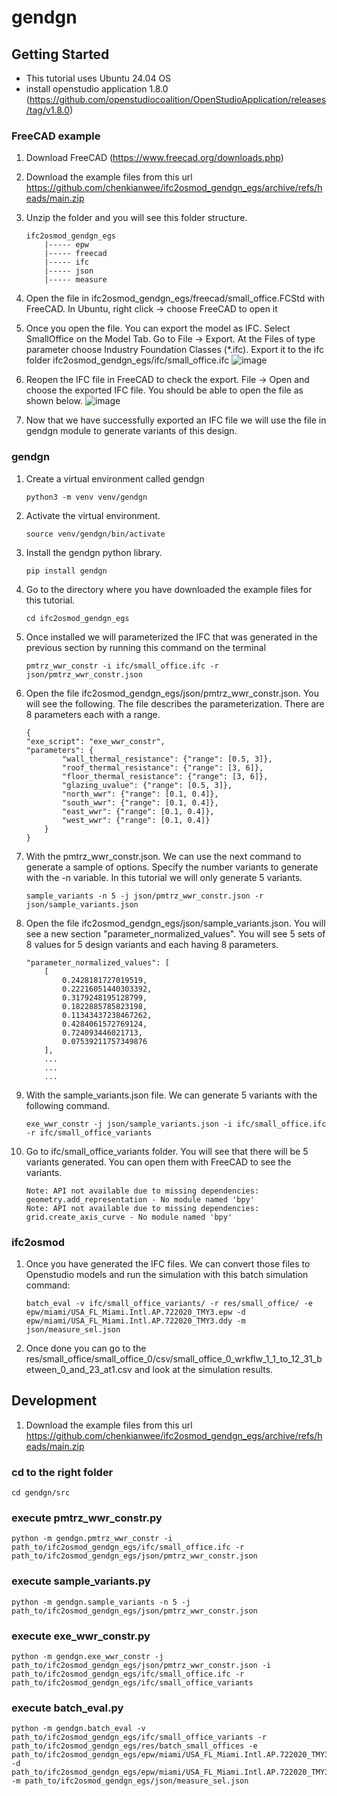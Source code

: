# gendgn

## Getting Started
- This tutorial uses Ubuntu 24.04 OS
- install openstudio application 1.8.0 (https://github.com/openstudiocoalition/OpenStudioApplication/releases/tag/v1.8.0)

### FreeCAD example
1. Download FreeCAD (https://www.freecad.org/downloads.php)
2. Download the example files from this url https://github.com/chenkianwee/ifc2osmod_gendgn_egs/archive/refs/heads/main.zip
3. Unzip the folder and you will see this folder structure.
    ```
    ifc2osmod_gendgn_egs
        |----- epw
        |----- freecad
        |----- ifc
        |----- json
        |----- measure
    ```
3. Open the file in ifc2osmod_gendgn_egs/freecad/small_office.FCStd with FreeCAD. In Ubuntu, right click -> choose FreeCAD to open it
4. Once you open the file. You can export the model as IFC. Select SmallOffice on the Model Tab. Go to File -> Export. At the Files of type parameter choose Industry Foundation Classes (*.ifc). Export it to the ifc folder ifc2osmod_gendgn_egs/ifc/small_office.ifc
![image](https://github.com/user-attachments/assets/9ac68f15-eee5-443a-b442-862ad9ff65e5)

5. Reopen the IFC file in FreeCAD to check the export. File -> Open and choose the exported IFC file. You should be able to open the file as shown below.
![image](https://github.com/user-attachments/assets/a9de568c-fdcb-4a51-8407-58b434d2d8fc)

6. Now that we have successfully exported an IFC file we will use the file in gendgn module to generate variants of this design.

### gendgn 
1. Create a virtual environment called gendgn
    ```
    python3 -m venv venv/gendgn
    ```
2. Activate the virtual environment.
    ```
    source venv/gendgn/bin/activate
    ```
3. Install the gendgn python library.
    ```
    pip install gendgn
    ```
4. Go to the directory where you have downloaded the example files for this tutorial.
    ```
    cd ifc2osmod_gendgn_egs
    ```
5. Once installed we will parameterized the IFC that was generated in the previous section by running this command on the terminal
    ```
    pmtrz_wwr_constr -i ifc/small_office.ifc -r json/pmtrz_wwr_constr.json
    ```
6. Open the file ifc2osmod_gendgn_egs/json/pmtrz_wwr_constr.json. You will see the following. The file describes the parameterization. There are 8 parameters each with a range.
    ```
    {
    "exe_script": "exe_wwr_constr",
    "parameters": {
            "wall_thermal_resistance": {"range": [0.5, 3]},
            "roof_thermal_resistance": {"range": [3, 6]},
            "floor_thermal_resistance": {"range": [3, 6]},
            "glazing_uvalue": {"range": [0.5, 3]},
            "north_wwr": {"range": [0.1, 0.4]},
            "south_wwr": {"range": [0.1, 0.4]},
            "east_wwr": {"range": [0.1, 0.4]},
            "west_wwr": {"range": [0.1, 0.4]}
        }
    }
    ```
7. With the pmtrz_wwr_constr.json. We can use the next command to generate a sample of options. Specify the number variants to generate with the -n variable. In this tutorial we will only generate 5 variants. 
    ```
    sample_variants -n 5 -j json/pmtrz_wwr_constr.json -r json/sample_variants.json
    ```
8. Open the file ifc2osmod_gendgn_egs/json/sample_variants.json. You will see a new section "parameter_normalized_values". You will see 5 sets of 8 values for 5 design variants and each having 8 parameters. 
    ```
    "parameter_normalized_values": [
        [
            0.2428181727019519,
            0.22216051440303392,
            0.3179248195128799,
            0.1822885785823198,
            0.11343437238467262,
            0.4284061572769124,
            0.724093446021713,
            0.07539211757349876
        ],
        ...
        ...
        ...
    ```
9. With the sample_variants.json file. We can generate 5 variants with the following command.
    ```
    exe_wwr_constr -j json/sample_variants.json -i ifc/small_office.ifc -r ifc/small_office_variants
    ```
10. Go to ifc/small_office_variants folder. You will see that there will be 5 variants generated. You can open them with FreeCAD to see the variants.
    ```
    Note: API not available due to missing dependencies: geometry.add_representation - No module named 'bpy'
    Note: API not available due to missing dependencies: grid.create_axis_curve - No module named 'bpy'
    ```

### ifc2osmod
1. Once you have generated the IFC files. We can convert those files to Openstudio models and run the simulation with this batch simulation command:
    ```
    batch_eval -v ifc/small_office_variants/ -r res/small_office/ -e epw/miami/USA_FL_Miami.Intl.AP.722020_TMY3.epw -d epw/miami/USA_FL_Miami.Intl.AP.722020_TMY3.ddy -m json/measure_sel.json
    ```
2. Once done you can go to the res/small_office/small_office_0/csv/small_office_0_wrkflw_1_1_to_12_31_between_0_and_23_at1.csv and look at the simulation results.

## Development
1. Download the example files from this url https://github.com/chenkianwee/ifc2osmod_gendgn_egs/archive/refs/heads/main.zip

### cd to the right folder 
```
cd gendgn/src
```

### execute pmtrz_wwr_constr.py
```
python -m gendgn.pmtrz_wwr_constr -i path_to/ifc2osmod_gendgn_egs/ifc/small_office.ifc -r path_to/ifc2osmod_gendgn_egs/json/pmtrz_wwr_constr.json
```

### execute sample_variants.py
```
python -m gendgn.sample_variants -n 5 -j path_to/ifc2osmod_gendgn_egs/json/pmtrz_wwr_constr.json
```

### execute exe_wwr_constr.py
```
python -m gendgn.exe_wwr_constr -j path_to/ifc2osmod_gendgn_egs/json/pmtrz_wwr_constr.json -i path_to/ifc2osmod_gendgn_egs/ifc/small_office.ifc -r path_to/ifc2osmod_gendgn_egs/ifc/small_office_variants
```

### execute batch_eval.py
```
python -m gendgn.batch_eval -v path_to/ifc2osmod_gendgn_egs/ifc/small_office_variants -r path_to/ifc2osmod_gendgn_egs/res/batch_small_offices -e path_to/ifc2osmod_gendgn_egs/epw/miami/USA_FL_Miami.Intl.AP.722020_TMY3.epw -d path_to/ifc2osmod_gendgn_egs/epw/miami/USA_FL_Miami.Intl.AP.722020_TMY3.ddy -m path_to/ifc2osmod_gendgn_egs/json/measure_sel.json
```
